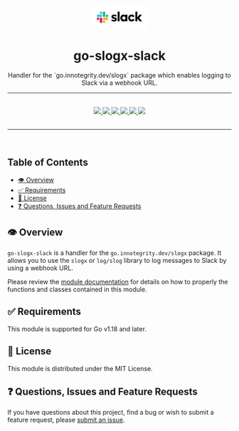 <div align="center">
  <img width="128" src="./logo.png" alt="slack logo" />
  <h1>go-slogx-slack</h1>
  <p>Handler for the `go.innotegrity.dev/slogx` package which enables logging to Slack via a webhook URL.</p>
  <hr />
  <br />
  <a href="https://pkg.go.dev/go.innotegrity.dev/slogx-slack" target="_blank">
    <img src="https://img.shields.io/badge/go-reference-2a7d98?style=for-the-badge" />
  </a>
  <a href="https://goreportcard.com/report/go.innotegrity.dev/slogx-slack" target="_blank">
    <img src="https://goreportcard.com/badge/go.innotegrity.dev/slogx-slack?style=for-the-badge" />
  </a>
  <a href="#">
    <img src="https://img.shields.io/badge/stability-alpha-pink?style=for-the-badge" />
  </a>
  <a href="https://en.wikipedia.org/wiki/MIT_License" target="_blank">
    <img src="https://img.shields.io/badge/license-MIT-maroon?style=for-the-badge" />
  </a>
  <a href="#">
    <img src="https://img.shields.io/badge/support-community-purple?style=for-the-badge" />
  </a>
  <a href="https://conventionalcommits.org" target="_blank">
    <img src="https://img.shields.io/badge/Conventional%20Commits-1.0.0-orange.svg?style=for-the-badge" />
  </a>
</div>
<br />
<hr />
<br />

<!-- omit in toc -->
## Table of Contents
- [👁️ Overview](#️-overview)
- [✅ Requirements](#-requirements)
- [📃 License](#-license)
- [❓ Questions, Issues and Feature Requests](#-questions-issues-and-feature-requests)

## 👁️ Overview

`go-slogx-slack` is a handler for the `go.innotegrity.dev/slogx` package. It allows you to use the `slogx` or `log/slog` library to log messages to Slack by using a webhook URL.

Please review the [module documentation](https://pkg.go.dev/go.innotegrity.dev/slogxslack) for details on how to properly the functions and classes contained in this module.

## ✅ Requirements

This module is supported for Go v1.18 and later.

## 📃 License

This module is distributed under the MIT License.

## ❓ Questions, Issues and Feature Requests

If you have questions about this project, find a bug or wish to submit a feature request, please [submit an issue](https://github.com/innotegrity/go-slogx-slack/issues).
